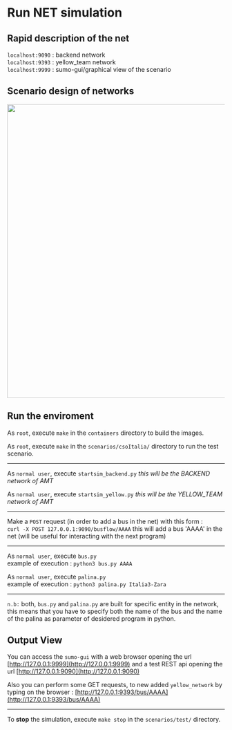 # Run NET simulation
## Rapid description of the net

```localhost:9090``` : backend network <br />
```localhost:9393``` : yellow_team network <br />
```localhost:9999``` : sumo-gui/graphical view of the scenario <br />

## Scenario design of networks

<img src="https://github.com/simocellla/csoItaliaSimulation/blob/main/net_working/fig/scenario_view%20.png" width="720" height="680">

## Run the enviroment

As ```root```, execute ```make``` in the ```containers``` directory to build the images.

As ```root```, execute ```make``` in the ```scenarios/csoItalia/``` directory to run the test scenario.

---

As ```normal user```, execute ```startsim_backend.py``` *this will be the BACKEND network of AMT*

As ```normal user```, execute ```startsim_yellow.py``` *this will be the YELLOW_TEAM network of AMT*

---

Make a ```POST``` request (in order to add a bus in the net) with this form : <br />
```curl -X POST 127.0.0.1:9090/busflow/AAAA```
this will add a bus 'AAAA' in the net (will be useful for interacting with the next program)

---

As ```normal user```, execute ```bus.py``` <br />
example of execution : ```python3 bus.py AAAA```

As ```normal user```, execute ```palina.py```<br />
example of execution : ```python3 palina.py Italia3-Zara```

---

```n.b:``` both, ```bus.py``` and  ```palina.py``` are built for specific entity in the network, this means that you have to specify both the name of the bus and the name of the palina as parameter of desidered program in python.

## Output View
You can access the ```sumo-gui``` with a web browser opening the url [http://127.0.0.1:9999](http://127.0.0.1:9999) and a test REST api opening the url [http://127.0.0.1:9090](http://127.0.0.1:9090) <br />

Also you can perform some GET requests, to new added ```yellow_network``` by typing on the browser : [http://127.0.0.1:9393/bus/AAAA](http://127.0.0.1:9393/bus/AAAA) <br />

---

To **stop** the simulation, execute ```make stop``` in the ```scenarios/test/``` directory. <br />
